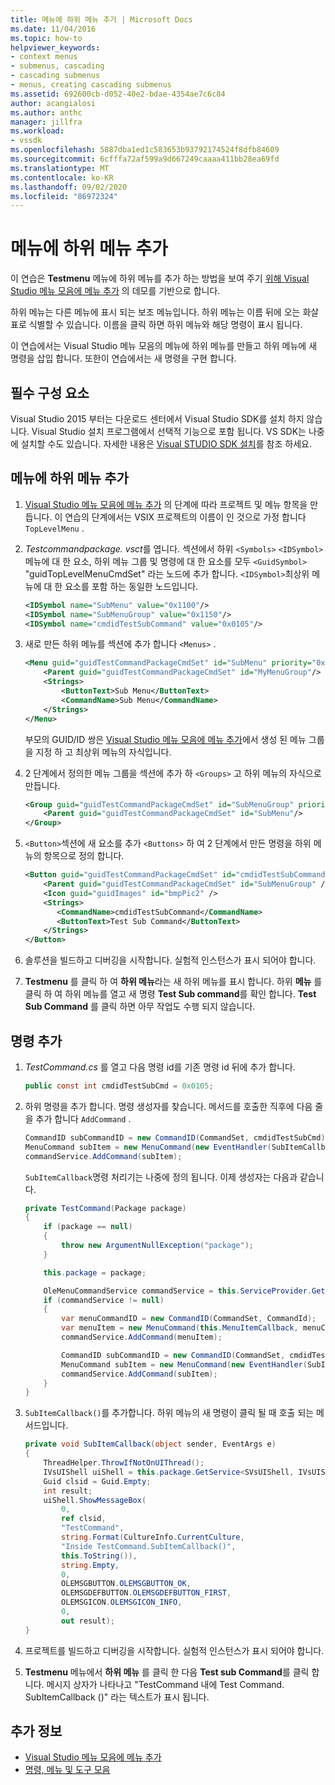 ```yaml
---
title: 메뉴에 하위 메뉴 추가 | Microsoft Docs
ms.date: 11/04/2016
ms.topic: how-to
helpviewer_keywords:
- context menus
- submenus, cascading
- cascading submenus
- menus, creating cascading submenus
ms.assetid: 692600cb-d052-40e2-bdae-4354ae7c6c84
author: acangialosi
ms.author: anthc
manager: jillfra
ms.workload:
- vssdk
ms.openlocfilehash: 5887dba1ed1c583653b93792174524f8dfb84609
ms.sourcegitcommit: 6cfffa72af599a9d667249caaaa411bb28ea69fd
ms.translationtype: MT
ms.contentlocale: ko-KR
ms.lasthandoff: 09/02/2020
ms.locfileid: "86972324"
---
```

# <a name="add-a-submenu-to-a-menu"></a>메뉴에 하위 메뉴 추가
이 연습은 **Testmenu** 메뉴에 하위 메뉴를 추가 하는 방법을 보여 주기 [위해 Visual Studio 메뉴 모음에 메뉴 추가](../extensibility/adding-a-menu-to-the-visual-studio-menu-bar.md) 의 데모를 기반으로 합니다.

 하위 메뉴는 다른 메뉴에 표시 되는 보조 메뉴입니다. 하위 메뉴는 이름 뒤에 오는 화살표로 식별할 수 있습니다. 이름을 클릭 하면 하위 메뉴와 해당 명령이 표시 됩니다.

 이 연습에서는 Visual Studio 메뉴 모음의 메뉴에 하위 메뉴를 만들고 하위 메뉴에 새 명령을 삽입 합니다. 또한이 연습에서는 새 명령을 구현 합니다.

## <a name="prerequisites"></a>필수 구성 요소
 Visual Studio 2015 부터는 다운로드 센터에서 Visual Studio SDK를 설치 하지 않습니다. Visual Studio 설치 프로그램에서 선택적 기능으로 포함 됩니다. VS SDK는 나중에 설치할 수도 있습니다. 자세한 내용은 [Visual STUDIO SDK 설치](../extensibility/installing-the-visual-studio-sdk.md)를 참조 하세요.

## <a name="add-a-submenu-to-a-menu"></a>메뉴에 하위 메뉴 추가

1. [Visual Studio 메뉴 모음에 메뉴 추가](../extensibility/adding-a-menu-to-the-visual-studio-menu-bar.md) 의 단계에 따라 프로젝트 및 메뉴 항목을 만듭니다. 이 연습의 단계에서는 VSIX 프로젝트의 이름이 인 것으로 가정 합니다 `TopLevelMenu` .

2. *Testcommandpackage. vsct*를 엽니다. 섹션에서 하위 `<Symbols>` `<IDSymbol>` 메뉴에 대 한 요소, 하위 메뉴 그룹 및 명령에 대 한 요소를 모두 `<GuidSymbol>` "guidTopLevelMenuCmdSet" 라는 노드에 추가 합니다. `<IDSymbol>`최상위 메뉴에 대 한 요소를 포함 하는 동일한 노드입니다.

    ```xml
    <IDSymbol name="SubMenu" value="0x1100"/>
    <IDSymbol name="SubMenuGroup" value="0x1150"/>
    <IDSymbol name="cmdidTestSubCommand" value="0x0105"/>
    ```

3. 새로 만든 하위 메뉴를 섹션에 추가 합니다 `<Menus>` .

    ```xml
    <Menu guid="guidTestCommandPackageCmdSet" id="SubMenu" priority="0x0100" type="Menu">
        <Parent guid="guidTestCommandPackageCmdSet" id="MyMenuGroup"/>
        <Strings>
            <ButtonText>Sub Menu</ButtonText>
            <CommandName>Sub Menu</CommandName>
        </Strings>
    </Menu>
    ```

     부모의 GUID/ID 쌍은 [Visual Studio 메뉴 모음에 메뉴 추가](../extensibility/adding-a-menu-to-the-visual-studio-menu-bar.md)에서 생성 된 메뉴 그룹을 지정 하 고 최상위 메뉴의 자식입니다.

4. 2 단계에서 정의한 메뉴 그룹을 섹션에 추가 하 `<Groups>` 고 하위 메뉴의 자식으로 만듭니다.

    ```xml
    <Group guid="guidTestCommandPackageCmdSet" id="SubMenuGroup" priority="0x0000">
        <Parent guid="guidTestCommandPackageCmdSet" id="SubMenu"/>
    </Group>
    ```

5. `<Button>`섹션에 새 요소를 추가 `<Buttons>` 하 여 2 단계에서 만든 명령을 하위 메뉴의 항목으로 정의 합니다.

    ```xml
    <Button guid="guidTestCommandPackageCmdSet" id="cmdidTestSubCommand" priority="0x0000" type="Button">
        <Parent guid="guidTestCommandPackageCmdSet" id="SubMenuGroup" />
        <Icon guid="guidImages" id="bmpPic2" />
        <Strings>
           <CommandName>cmdidTestSubCommand</CommandName>
           <ButtonText>Test Sub Command</ButtonText>
        </Strings>
    </Button>
    ```

6. 솔루션을 빌드하고 디버깅을 시작합니다. 실험적 인스턴스가 표시 되어야 합니다.

7. **Testmenu** 를 클릭 하 여 **하위 메뉴**라는 새 하위 메뉴를 표시 합니다. 하위 **메뉴** 를 클릭 하 여 하위 메뉴를 열고 새 명령 **Test Sub command**를 확인 합니다. **Test Sub Command** 를 클릭 하면 아무 작업도 수행 되지 않습니다.

## <a name="add-a-command"></a>명령 추가

1. *TestCommand.cs* 를 열고 다음 명령 id를 기존 명령 id 뒤에 추가 합니다.

    ```csharp
    public const int cmdidTestSubCmd = 0x0105;
    ```

2. 하위 명령을 추가 합니다. 명령 생성자를 찾습니다. 메서드를 호출한 직후에 다음 줄을 추가 합니다 `AddCommand` .

    ```csharp
    CommandID subCommandID = new CommandID(CommandSet, cmdidTestSubCmd);
    MenuCommand subItem = new MenuCommand(new EventHandler(SubItemCallback), subCommandID);
    commandService.AddCommand(subItem);
    ```

    `SubItemCallback`명령 처리기는 나중에 정의 됩니다. 이제 생성자는 다음과 같습니다.

    ```csharp
    private TestCommand(Package package)
    {
        if (package == null)
        {
            throw new ArgumentNullException("package");
        }

        this.package = package;

        OleMenuCommandService commandService = this.ServiceProvider.GetService(typeof(IMenuCommandService)) as OleMenuCommandService;
        if (commandService != null)
        {
            var menuCommandID = new CommandID(CommandSet, CommandId);
            var menuItem = new MenuCommand(this.MenuItemCallback, menuCommandID);
            commandService.AddCommand(menuItem);

            CommandID subCommandID = new CommandID(CommandSet, cmdidTestSubCmd);
            MenuCommand subItem = new MenuCommand(new EventHandler(SubItemCallback), subCommandID);
            commandService.AddCommand(subItem);
        }
    }
    ```

3. `SubItemCallback()`를 추가합니다. 하위 메뉴의 새 명령이 클릭 될 때 호출 되는 메서드입니다.

    ```csharp
    private void SubItemCallback(object sender, EventArgs e)
    {
        ThreadHelper.ThrowIfNotOnUIThread();
        IVsUIShell uiShell = this.package.GetService<SVsUIShell, IVsUIShell>();
        Guid clsid = Guid.Empty;
        int result;
        uiShell.ShowMessageBox(
            0,
            ref clsid,
            "TestCommand",
            string.Format(CultureInfo.CurrentCulture,
            "Inside TestCommand.SubItemCallback()",
            this.ToString()),
            string.Empty,
            0,
            OLEMSGBUTTON.OLEMSGBUTTON_OK,
            OLEMSGDEFBUTTON.OLEMSGDEFBUTTON_FIRST,
            OLEMSGICON.OLEMSGICON_INFO,
            0,
            out result);
    }
    ```

4. 프로젝트를 빌드하고 디버깅을 시작합니다. 실험적 인스턴스가 표시 되어야 합니다.

5. **Testmenu** 메뉴에서 **하위 메뉴** 를 클릭 한 다음 **Test sub Command**를 클릭 합니다. 메시지 상자가 나타나고 "TestCommand 내에 Test Command. SubItemCallback ()" 라는 텍스트가 표시 됩니다.

## <a name="see-also"></a>추가 정보

- [Visual Studio 메뉴 모음에 메뉴 추가](../extensibility/adding-a-menu-to-the-visual-studio-menu-bar.md)
- [명령, 메뉴 및 도구 모음](../extensibility/internals/commands-menus-and-toolbars.md)
